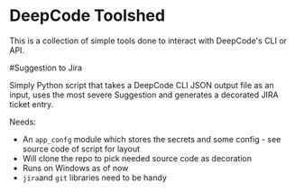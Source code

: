 # DeepCode Toolshed

This is a collection of simple tools done to interact with DeepCode's CLI or API.

#Suggestion to Jira

Simply Python script that takes a DeepCode CLI JSON output file as an input, uses the most severe Suggestion and generates a decorated JIRA ticket entry.

Needs:
+ An `app_confg` module which stores the secrets and some config - see source code of script for layout
+ Will clone the repo to pick needed source code as decoration
+ Runs on Windows as of now
+ `jira`and `git` libraries need to be handy

